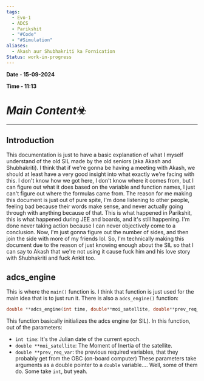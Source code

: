 ```yaml
---
tags:
  - Evo-1
  - ADCS
  - Parikshit
  - "#Code"
  - "#Simulation"
aliases:
  - Akash aur Shubhakriti ka Fornication
Status: work-in-progress
---
```

__Date - 15-09-2024__

__Time - 11:13__


# *Main Content*☣
---
## Introduction

This documentation is just to have a basic explanation of what I myself understand of the old SIL made by the old seniors (aka Akash and Shubhakriti). I think that if we're gonna be having a meeting with Akash, we should at least have a very good insight into what exactly we're facing with this. I don't know how we got here, I don't know where it comes from, but I can figure out what it does based on the variable and function names, I just can't figure out where the formulas came from.
The reason for me making this document is just out of pure spite, I'm done listening to other people, feeling bad because their words make sense, and never actually going through with anything because of that. This is what happened in Parikshit, this is what happened during JEE and boards, and it's still happening. I'm done never taking action because I can never objectively come to a conclusion. Now, I'm just gonna figure out the number of sides, and then join the side with more of my friends lol. So, I'm technically making this document due to the reason of just knowing enough about the SIL so that I can say to Akash that we're not using it cause fuck him and his love story with Shubhakriti and fuck Ankit too.

## adcs_engine

This is where the `main()` function is. I think that function is just used for the main idea that is to just run it. There is also a `adcs_engine()` function:

``` C++
double **adcs_engine(int time, double**moi_satellite, double**prev_req_var)
```

This function basically initializes the adcs engine (or SIL). In this function, out of the parameters:
- `int time`: It's the Julian date of the current epoch.
- `double **moi_satellite`: The Moment of Inertia of the satellite.
- `double **prev_req_var`: the previous required variables, that they probably get from the OBC (on-board computer)
These parameters take arguments as a double pointer to a `double` variable....
Well, some of them do. Some take `int`, but yeah.
